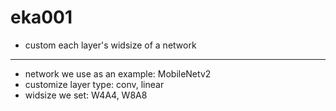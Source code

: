# eka001
- custom each layer's widsize of a network
---
- network we use as an example: MobileNetv2
- customize layer type: conv, linear
- widsize we set: W4A4, W8A8
